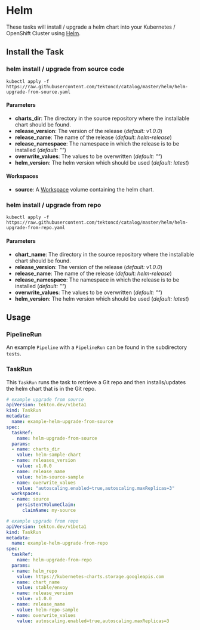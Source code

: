 # Helm

These tasks will install / upgrade a helm chart into your Kubernetes / OpenShift Cluster using [Helm](https://github.com/helm/helm).

## Install the Task

### helm install / upgrade from source code

```
kubectl apply -f https://raw.githubusercontent.com/tektoncd/catalog/master/helm/helm-upgrade-from-source.yaml
```

#### Parameters

- **charts_dir**: The directory in the source repository where the installable chart should be found.
- **release_version**: The version of the release (*default: v1.0.0*)
- **release_name**: The name of the release (*default: helm-release*)
- **release_namespace**: The namespace in which the release is to be installed (*default: ""*)
- **overwrite_values**: The values to be overwritten (*default: ""*)
- **helm_version**: The helm version which should be used (*default: latest*)

#### Workspaces

* **source**: A [Workspace](https://github.com/tektoncd/pipeline/blob/master/docs/workspaces.md) volume containing the helm chart.

### helm install / upgrade from repo

```
kubectl apply -f https://raw.githubusercontent.com/tektoncd/catalog/master/helm/helm-upgrade-from-repo.yaml
```

#### Parameters

- **chart_name**: The directory in the source repository where the installable chart should be found.
- **release_version**: The version of the release (*default: v1.0.0*)
- **release_name**: The name of the release (*default: helm-release*)
- **release_namespace**: The namespace in which the release is to be installed (*default: ""*)
- **overwrite_values**: The values to be overwritten (*default: ""*)
- **helm_version**: The helm version which should be used (*default: latest*)

## Usage

### PipelineRun

An example `Pipeline` with a `PipelineRun` can be found in the subdirectory `tests`.

### TaskRun

This `TaskRun` runs the task to retrieve a Git repo and then installs/updates the helm chart that is in the Git repo.

```yaml
# example upgrade from source
apiVersion: tekton.dev/v1beta1
kind: TaskRun
metadata:
  name: example-helm-upgrade-from-source
spec:
  taskRef:
    name: helm-upgrade-from-source
  params:
  - name: charts_dir
    value: helm-sample-chart
  - name: releases_version
    value: v1.0.0
  - name: release_name
    value: helm-source-sample
  - name: overwrite_values
    value: "autoscaling.enabled=true,autoscaling.maxReplicas=3"
  workspaces:
  - name: source
    persistentVolumeClaim:
      claimName: my-source
```

```yaml
# example upgrade from repo
apiVersion: tekton.dev/v1beta1
kind: TaskRun
metadata:
  name: example-helm-upgrade-from-repo
spec:
  taskRef:
    name: helm-upgrade-from-repo
  params:
  - name: helm_repo
    value: https://kubernetes-charts.storage.googleapis.com
  - name: chart_name
    value: stable/envoy
  - name: release_version
    value: v1.0.0
  - name: release_name
    value: helm-repo-sample
  - name: overwrite_values
    value: autoscaling.enabled=true,autoscaling.maxReplicas=3
```